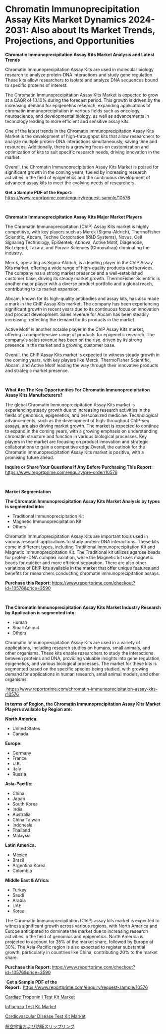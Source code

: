 <p><h1>Chromatin Immunoprecipitation Assay Kits Market Dynamics 2024-2031: Also about Its Market Trends, Projections, and Opportunities</h1></p><p><strong>Chromatin Immunoprecipitation Assay Kits Market Analysis and Latest Trends</strong></p>
<p><p>Chromatin Immunoprecipitation Assay Kits are used in molecular biology research to analyze protein-DNA interactions and study gene regulation. These kits allow researchers to isolate and analyze DNA sequences bound to specific proteins of interest.</p><p>The Chromatin Immunoprecipitation Assay Kits Market is expected to grow at a CAGR of 10.10% during the forecast period. This growth is driven by the increasing demand for epigenetics research, expanding applications of chromatin immunoprecipitation in various fields such as oncology, neuroscience, and developmental biology, as well as advancements in technology leading to more efficient and sensitive assay kits.</p><p>One of the latest trends in the Chromatin Immunoprecipitation Assay Kits Market is the development of high-throughput kits that allow researchers to analyze multiple protein-DNA interactions simultaneously, saving time and resources. Additionally, there is a growing focus on customization and optimization of kits to suit specific research needs, driving innovation in the market.</p><p>Overall, the Chromatin Immunoprecipitation Assay Kits Market is poised for significant growth in the coming years, fueled by increasing research activities in the field of epigenetics and the continuous development of advanced assay kits to meet the evolving needs of researchers.</p></p>
<p><strong>Get a Sample PDF of the Report:&nbsp;</strong> <a href="https://www.reportprime.com/enquiry/request-sample/10576">https://www.reportprime.com/enquiry/request-sample/10576</a></p>
<p>&nbsp;</p>
<p><strong>Chromatin Immunoprecipitation Assay Kits Major Market Players</strong></p>
<p><p>The Chromatin Immunoprecipitation (ChIP) Assay Kits market is highly competitive, with key players such as Merck (Sigma-Aldrich), ThermoFisher Scientific, Abcam, Techne Corporation (R&D Systems), Novus, Cell Signaling Technology, EpiGentek, Abnova, Active Motif, Diagenode, BioLegend, Takara, and Porvair Sciences (Chromatrap) dominating the industry.</p><p>Merck, operating as Sigma-Aldrich, is a leading player in the ChIP Assay Kits market, offering a wide range of high-quality products and services. The company has a strong market presence and a well-established customer base, driving its steady market growth. ThermoFisher Scientific is another major player with a diverse product portfolio and a global reach, contributing to its market expansion.</p><p>Abcam, known for its high-quality antibodies and assay kits, has also made a mark in the ChIP Assay Kits market. The company has been experiencing significant growth in recent years due to its continuous focus on innovation and product development. Sales revenue for Abcam has been steadily increasing, reflecting the demand for its products in the market.</p><p>Active Motif is another notable player in the ChIP Assay Kits market, offering a comprehensive range of products for epigenetic research. The company's sales revenue has been on the rise, driven by its strong presence in the market and a growing customer base.</p><p>Overall, the ChIP Assay Kits market is expected to witness steady growth in the coming years, with key players like Merck, ThermoFisher Scientific, Abcam, and Active Motif leading the way through their innovative products and strategic market presence.</p></p>
<p>&nbsp;</p>
<p><strong>What Are The Key Opportunities For Chromatin Immunoprecipitation Assay Kits Manufacturers?</strong></p>
<p><p>The global Chromatin Immunoprecipitation Assay Kits market is experiencing steady growth due to increasing research activities in the fields of genomics, epigenetics, and personalized medicine. Technological advancements, such as the development of high-throughput ChIP-seq assays, are also driving market growth. The market is expected to continue to expand in the coming years, with a growing emphasis on understanding chromatin structure and function in various biological processes. Key players in the market are focusing on product innovation and strategic collaborations to gain a competitive edge.Overall, the outlook for the Chromatin Immunoprecipitation Assay Kits market is positive, with a promising future ahead.</p></p>
<p><strong>Inquire or Share Your Questions If Any Before Purchasing This Report:</strong> <a href="https://www.reportprime.com/enquiry/pre-order/10576">https://www.reportprime.com/enquiry/pre-order/10576</a></p>
<p>&nbsp;</p>
<p><strong>Market Segmentation</strong></p>
<p><strong>The Chromatin Immunoprecipitation Assay Kits Market Analysis by types is segmented into:</strong></p>
<p><ul><li>Traditional Immunoprecipitation Kit</li><li>Magnetic Immunoprecipitation Kit</li><li>Others</li></ul></p>
<p><p>Chromatin Immunoprecipitation Assay Kits are important tools used in various research applications to study protein-DNA interactions. These kits come in different types, including Traditional Immunoprecipitation Kit and Magnetic Immunoprecipitation Kit. The Traditional kit utilizes agarose beads for protein-DNA complex isolation, while the Magnetic kit uses magnetic beads for quicker and more efficient separation. There are also other variations of ChIP kits available in the market that offer unique features and benefits for researchers conducting chromatin immunoprecipitation assays.</p></p>
<p><strong>Purchase this Report:&nbsp;</strong><a href="https://www.reportprime.com/checkout?id=10576&price=3590">https://www.reportprime.com/checkout?id=10576&price=3590</a></p>
<p>&nbsp;</p>
<p><strong>The Chromatin Immunoprecipitation Assay Kits Market Industry Research by Application is segmented into:</strong></p>
<p><ul><li>Human</li><li>Small Animal</li><li>Others</li></ul></p>
<p><p>Chromatin Immunoprecipitation Assay Kits are used in a variety of applications, including research studies on humans, small animals, and other organisms. These kits enable researchers to study the interactions between proteins and DNA, providing valuable insights into gene regulation, epigenetics, and various biological processes. The market for these kits is segmented based on the specific species being studied, with growing demand for applications in human research, small animal models, and other organisms.</p></p>
<p><a href="https://www.reportprime.com/chromatin-immunoprecipitation-assay-kits-r10576">&nbsp;https://www.reportprime.com/chromatin-immunoprecipitation-assay-kits-r10576</a></p>
<p><strong>In terms of Region, the Chromatin Immunoprecipitation Assay Kits Market Players available by Region are:</strong></p>
<p>
    <p> <strong> North America: </strong>
        <ul>
            <li>United States</li>
            <li>Canada</li>
        </ul>
        </p> 
    <p> <strong> Europe: </strong>
        <ul>
            <li>Germany</li>
            <li>France</li>
            <li>U.K.</li>
            <li>Italy</li>
            <li>Russia</li>
        </ul>
        </p> 
    <p> <strong> Asia-Pacific: </strong>
        <ul>
            <li>China</li>
            <li>Japan</li>
            <li>South Korea</li>
            <li>India</li>
            <li>Australia</li>
            <li>China Taiwan</li>
            <li>Indonesia</li>
            <li>Thailand</li>
            <li>Malaysia</li>
        </ul>
        </p> 
    <p> <strong> Latin America: </strong>
        <ul>
            <li>Mexico</li>
            <li>Brazil</li>
            <li>Argentina Korea</li>
            <li>Colombia</li>
        </ul>
        </p> 
    <p> <strong> Middle East & Africa: </strong>
        <ul>
            <li>Turkey</li>
            <li>Saudi</li>
            <li>Arabia</li>
            <li>UAE</li>
            <li>Korea</li>
        </ul>
    </p>
    </p>
<p><p>The Chromatin Immunoprecipitation (ChIP) assay kits market is expected to witness significant growth across various regions, with North America and Europe anticipated to dominate the market due to increasing research activities in the field of genomics and epigenetics. North America is projected to account for 35% of the market share, followed by Europe at 30%. The Asia-Pacific region is also expected to register substantial growth, particularly in countries like China, contributing 20% to the market share.</p></p>
<p><strong>Purchase this Report: </strong><a href="https://www.reportprime.com/checkout?id=10576&price=3590">https://www.reportprime.com/checkout?id=10576&price=3590</a></p>
<p>&nbsp;<strong>Get a Sample PDF of the Report:&nbsp;&nbsp;</strong><a href="https://www.reportprime.com/enquiry/request-sample/10576">https://www.reportprime.com/enquiry/request-sample/10576</a></p>
<p><strong></strong></p>
<p><p><a href="https://github.com/ajohirul8010/Market-Research-Report-List-1/blob/main/cardiac-troponin-i-test-kit-market.md">Cardiac Troponin I Test Kit Market</a></p><p><a href="https://github.com/jahid123ahm/Market-Research-Report-List-2/blob/main/influenza-test-kit-market.md">Influenza Test Kit Market</a></p><p><a href="https://github.com/goodweq44/Market-Research-Report-List-2/blob/main/cardiovascular-disease-test-kit-market.md">Cardiovascular Disease Test Kit Market</a></p><p><a href="https://github.com/SimeonBode1/Market-Research-Report-List-2/blob/main/194772086165.md">航空宇宙および防衛スリップリング</a></p></p>